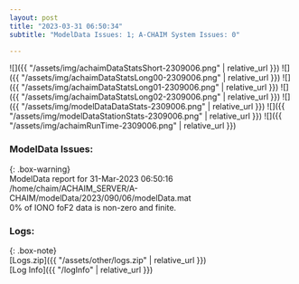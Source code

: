 ```yaml
---
layout: post
title: "2023-03-31 06:50:34"
subtitle: "ModelData Issues: 1; A-CHAIM System Issues: 0"

---
```


![]({{ "/assets/img/achaimDataStatsShort-2309006.png" | relative_url }})
![]({{ "/assets/img/achaimDataStatsLong00-2309006.png" | relative_url }})
![]({{ "/assets/img/achaimDataStatsLong01-2309006.png" | relative_url }})
![]({{ "/assets/img/achaimDataStatsLong02-2309006.png" | relative_url }})
![]({{ "/assets/img/modelDataDataStats-2309006.png" | relative_url }})
![]({{ "/assets/img/modelDataStationStats-2309006.png" | relative_url }})
![]({{ "/assets/img/achaimRunTime-2309006.png" | relative_url }})


### ModelData Issues:  
  
{: .box-warning}  
 ModelData report for 31-Mar-2023 06:50:16   
 /home/chaim/ACHAIM_SERVER/A-CHAIM/modelData/2023/090/06/modelData.mat   
 0% of IONO foF2 data is non-zero and finite.   
  


### Logs:  
  
{: .box-note}  
[Logs.zip]({{ "/assets/other/logs.zip" | relative_url }})  
[Log Info]({{ "/logInfo" | relative_url }})  
